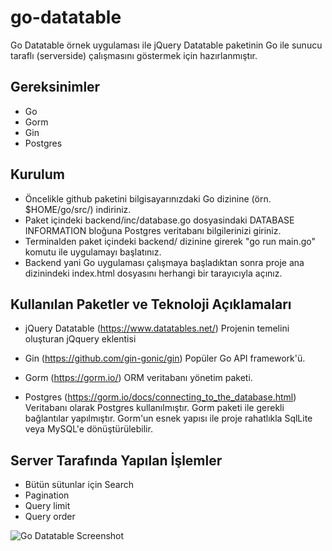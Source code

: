 # go-datatable
Go Datatable örnek uygulaması ile jQuery Datatable paketinin Go ile sunucu taraflı (serverside) çalışmasını göstermek için hazırlanmıştır.

## Gereksinimler
- Go
- Gorm
- Gin
- Postgres

## Kurulum
- Öncelikle github paketini bilgisayarınızdaki Go dizinine (örn. $HOME/go/src/) indiriniz.
- Paket içindeki backend/inc/database.go dosyasindaki DATABASE INFORMATION bloğuna Postgres veritabanı bilgilerinizi giriniz.
- Terminalden paket içindeki backend/ dizinine girerek "go run main.go" komutu ile uygulamayı başlatınız.
- Backend yani Go uygulaması çalışmaya başladıktan sonra proje ana dizinindeki index.html dosyasını herhangi bir tarayıcıyla açınız.


## Kullanılan Paketler ve Teknoloji Açıklamaları
- jQuery Datatable (https://www.datatables.net/)
Projenin temelini oluşturan jQquery eklentisi

- Gin (https://github.com/gin-gonic/gin)
Popüler Go API framework'ü.

- Gorm (https://gorm.io/)
ORM veritabanı yönetim paketi.

- Postgres (https://gorm.io/docs/connecting_to_the_database.html)
Veritabanı olarak Postgres kullanılmıştır. Gorm paketi ile gerekli bağlantılar yapılmıştır. Gorm'un esnek yapısı ile proje rahatlıkla SqlLite veya MySQL'e dönüştürülebilir.

## Server Tarafında Yapılan İşlemler
- Bütün sütunlar için Search
- Pagination
- Query limit
- Query order

![Go Datatable Screenshot](https://github.com/yakuter/go-datatable/blob/master/screenshot.png)
